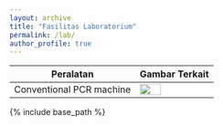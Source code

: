 ```yaml
---
layout: archive
title: "Fasilitas Laboratorium"
permalink: /lab/
author_profile: true
---
```


| Peralatan | Gambar Terkait |
| --------- | -------------- |
| Conventional PCR machine | <img src = "https://elsatur.brin.go.id/public/uploads/layanan_file/5587/gambar_layanan_8863.jpg" width = "55%"> |

{% include base_path %}


